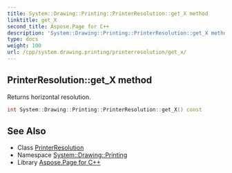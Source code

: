 ```yaml
---
title: System::Drawing::Printing::PrinterResolution::get_X method
linktitle: get_X
second_title: Aspose.Page for C++
description: 'System::Drawing::Printing::PrinterResolution::get_X method. Returns horizontal resolution in C++.'
type: docs
weight: 100
url: /cpp/system.drawing.printing/printerresolution/get_x/
---
```

## PrinterResolution::get_X method


Returns horizontal resolution.

```cpp
int System::Drawing::Printing::PrinterResolution::get_X() const
```

## See Also

* Class [PrinterResolution](../)
* Namespace [System::Drawing::Printing](../../)
* Library [Aspose.Page for C++](../../../)
